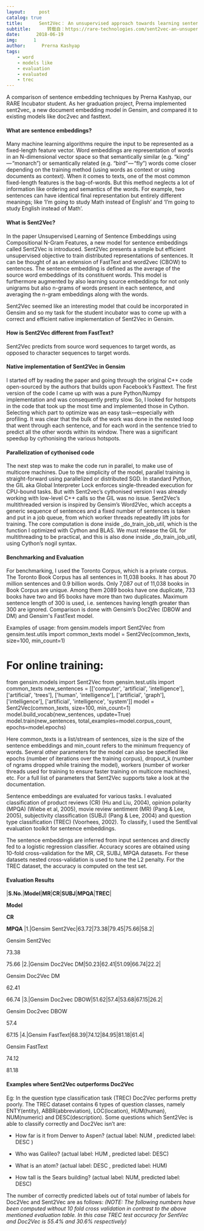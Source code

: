 ```yaml
---
layout:     post
catalog: true
title:      Sent2Vec： An unsupervised approach towards learning sentence embeddings
subtitle:      转载自：https://rare-technologies.com/sent2vec-an-unsupervised-approach-towards-learning-sentence-embeddings/
date:      2018-06-19
img:      1
author:      Prerna Kashyap
tags:
    - word
    - models like
    - evaluation
    - evaluated
    - trec
---
```



A comparison of sentence embedding techniques by Prerna Kashyap, our RARE Incubator student. As her graduation project, Prerna implemented sent2vec, a new document embedding model in Gensim, and compared it to existing models like doc2vec and fasttext.



#### What are sentence embeddings?

Many machine learning algorithms require the input to be represented as a fixed-length feature vector. Word embeddings are representation of words in an N-dimensional vector space so that semantically similar (e.g. “king” — “monarch”) or semantically related (e.g. “bird” — “fly”) words come closer depending on the training method (using words as context or using documents as context). When it comes to texts, one of the most common fixed-length features is the bag-of-words. But this method neglects a lot of information like ordering and semantics of the words. For example, two sentences can have identical final representation but entirely different meanings; like ‘I’m going to study Math instead of English’ and ‘I’m going to study English instead of Math’.

#### What is Sent2Vec?

In the paper Unsupervised Learning of Sentence Embeddings using Compositional N-Gram Features, a new model for sentence embeddings called Sent2Vec is introduced. Sent2Vec presents a simple but efficient unsupervised objective to train distributed representations of sentences. It can be thought of as an extension of FastText and word2vec (CBOW) to sentences. The sentence embedding is defined as the average of the source word embeddings of its constituent words. This model is furthermore augmented by also learning source embeddings for not only unigrams but also n-grams of words present in each sentence, and averaging the n-gram embeddings along with the words.

Sent2Vec seemed like an interesting model that could be incorporated in Gensim and so my task for the student incubator was to come up with a correct and efficient native implementation of Sent2Vec in Gensim.

#### How is Sent2Vec different from FastText?

Sent2Vec predicts from source word sequences to target words, as opposed to character sequences to target words.

#### Native implementation of Sent2Vec in Gensim

I started off by reading the paper and going through the original C++ code open-sourced by the authors that builds upon Facebook’s Fasttext. The first version of the code I came up with was a pure Python/Numpy implementation and was consequently pretty slow. So, I looked for hotspots in the code that took up the most time and implemented those in Cython. Selecting which part to optimize was an easy task—especially with profiling. It was clear that the bulk of the work was done in the nested loop that went through each sentence, and for each word in the sentence tried to predict all the other words within its window. There was a significant speedup by cythonising the various hotspots.

#### Parallelization of cythonised code

The next step was to make the code run in parallel, to make use of multicore machines. Due to the simplicity of the model, parallel training is straight-forward using parallelized or distributed SGD. In standard Python, the GIL aka Global Interpreter Lock enforces single-threaded execution for CPU-bound tasks. But with Sent2vec’s cythonised version I was already working with low-level C++ calls so the GIL was no issue. Sent2Vec’s multithreaded version is inspired by Gensim’s Word2Vec, which accepts a generic sequence of sentences and a fixed number of sentences is taken and put in a job queue, from which worker threads repeatedly lift jobs for training. The core computation is done inside _do_train_job_util, which is the function I optimized with Cython and BLAS. We must release the GIL for multithreading to be practical, and this is also done inside _do_train_job_util, using Cython’s nogil syntax.

#### Benchmarking and Evaluation

For benchmarking, I used the Toronto Corpus, which is a private corpus. The Toronto Book Corpus has all sentences in 11,038 books. It has about 70 million sentences and 0.9 billion words. Only 7,087 out of 11,038 books in Book Corpus are unique. Among them 2089 books have one duplicate, 733 books have two and 95 books have more than two duplicates. Maximum sentence length of 300 is used, i.e. sentences having length greater than 300 are ignored. Comparison is done with Gensim’s Doc2Vec (DBOW and DM) and Gensim's FastText model.

Examples of usage:
from gensim.models import Sent2Vec
from gensim.test.utils import common_texts
model = Sent2Vec(common_texts, size=100, min_count=1)
# For online training:
from gensim.models import Sent2Vec
from gensim.test.utils import common_texts
new_sentences = [['computer', 'artificial', 'intelligence'],
 ['artificial', 'trees'],
 ['human', 'intelligence'],
 ['artificial', 'graph'],
 ['intelligence'],
 ['artificial', 'intelligence', 'system']]
model = Sent2Vec(common_texts, size=100, min_count=1)
model.build_vocab(new_sentences, update=True)
model.train(new_sentences, total_examples=model.corpus_count, epochs=model.epochs)

Here common_texts is a list/stream of sentences, size is the size of the sentence embeddings and min_count refers to the minimum frequency of words. Several other parameters for the model can also be specified like epochs (number of iterations over the training corpus), dropout_k (number of ngrams dropped while training the model), workers (number of worker threads used for training to ensure faster training on multicore machines), etc. For a full list of parameters that Sent2Vec supports take a look at the documentation.

Sentence embeddings are evaluated for various tasks. I evaluated classification of product reviews (CR) (Hu and Liu, 2004), opinion polarity (MPQA) (Wiebe et al, 2005), movie review sentiment (MR) (Pang & Lee, 2005), subjectivity classification (SUBJ) (Pang & Lee, 2004) and question type classification (TREC) (Voorhees, 2002). To classify, I used the SentEval evaluation toolkit for sentence embeddings.

The sentence embeddings are inferred from input sentences and directly fed to a logistic regression classifier. Accuracy scores are obtained using 10-fold cross-validation for the MR, CR, SUBJ, MPQA datasets. For these datasets nested cross-validation is used to tune the L2 penalty. For the TREC dataset, the accuracy is computed on the test set.

#### Evaluation Results
|**S.No.**|**Model**|**MR**|**CR**|**SUBJ**|**MPQA**|**TREC**|

**Model**

**CR**

**MPQA**
|1.|Gensim Sent2Vec|63.72|73.38|79.45|75.66|58.2|

Gensim Sent2Vec

73.38

75.66
|2.|Gensim Doc2Vec DM|50.23|62.41|51.09|66.74|22.2|

Gensim Doc2Vec DM

62.41

66.74
|3.|Gensim Doc2vec DBOW|51.62|57.4|53.68|67.15|26.2|

Gensim Doc2vec DBOW

57.4

67.15
|4.|Gensim FastText|68.39|74.12|84.95|81.18|61.4|

Gensim FastText

74.12

81.18

#### Examples where Sent2Vec outperforms Doc2Vec

Eg: In the question type classification task (TREC) Doc2Vec performs pretty poorly. The TREC dataset contains 6 types of question classes, namely ENTY(entity), ABBR(abbreviation), LOC(location), HUM(human), NUM(numeric) and DESC(description). Some questions which Sent2Vec is able to classify correctly and Doc2Vec isn’t are:
- How far is it from Denver to Aspen? (actual label: NUM , predicted label: DESC )

- Who was Galileo? (actual label: HUM , predicted label: DESC)

- What is an atom? (actual label: DESC , predicted label: HUM)

- How tall is the Sears building? (actual label: NUM, predicted label: DESC)

The number of correctly predicted labels out of total number of labels for Doc2Vec and Sent2Vec are as follows:
*(NOTE: The following numbers have been computed without 10 fold cross validation in contrast to the above mentioned evaluation table. In this case TREC test accuracy for SentVec and Doc2Vec is 55.4% and 30.6% respectively)*
